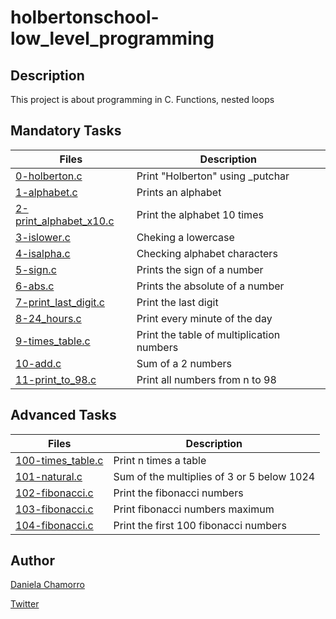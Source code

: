 # holbertonschool-low_level_programming

## Description
This project is about programming in C. Functions, nested loops

## Mandatory Tasks

| Files | Description |
| ----- | ----------- |
| [0-holberton.c](https://github.com/dalexach/holbertonschool-low_level_programming/blob/master/0x02-functions_nested_loops/0-holberton.c) | Print "Holberton" using _putchar | 
| [1-alphabet.c](https://github.com/dalexach/holbertonschool-low_level_programming/blob/master/0x02-functions_nested_loops/1-alphabet.c) | Prints an alphabet |
| [2-print_alphabet_x10.c](https://github.com/dalexach/holbertonschool-low_level_programming/tree/master/0x02-functions_nested_loops/2-print_alphabet_x10.c) | Print the alphabet 10 times |
| [3-islower.c](https://github.com/dalexach/holbertonschool-low_level_programming/blob/master/0x02-functions_nested_loops/3-islower.c) | Cheking a lowercase |
| [4-isalpha.c](https://github.com/dalexach/holbertonschool-low_level_programming/blob/master/0x02-functions_nested_loops/4-isalpha.c) | Checking alphabet characters |
| [5-sign.c](https://github.com/dalexach/holbertonschool-low_level_programming/blob/master/0x02-functions_nested_loops/5-sign.c) | Prints the sign of a number|
| [6-abs.c](https://github.com/dalexach/holbertonschool-low_level_programming/tree/master/0x02-functions_nested_loops/6-abs.c) | Prints the absolute of a number |
| [7-print_last_digit.c](https://github.com/dalexach/holbertonschool-low_level_programming/tree/master/0x02-functions_nested_loops/7-print_last_digit.c) | Print the last digit |
| [8-24_hours.c](https://github.com/dalexach/holbertonschool-low_level_programming/tree/master/0x02-functions_nested_loops/8-24_hours.c) | Print every minute of the day |
| [9-times_table.c](https://github.com/dalexach/holbertonschool-low_level_programming/tree/master/0x02-functions_nested_loops/9-times_table.c) | Print the table of multiplication numbers |
| [10-add.c](https://github.com/dalexach/holbertonschool-low_level_programming/tree/master/0x02-functions_nested_loops/10-add.c) | Sum of a 2 numbers |
| [11-print_to_98.c](https://github.com/dalexach/holbertonschool-low_level_programming/blob/master/0x02-functions_nested_loops/11-print_to_98.c) | Print all numbers from n to 98 |

## Advanced Tasks
| Files | Description |
| ----- | ----------- |
| [100-times_table.c](https://github.com/dalexach/holbertonschool-low_level_programming/blob/master/0x02-functions_nested_loops/100-times_table.c) | Print n times a table |
| [101-natural.c](https://github.com/dalexach/holbertonschool-low_level_programming/blob/master/0x02-functions_nested_loops/101-natural.c) | Sum of the multiplies of 3 or 5 below 1024 |
| [102-fibonacci.c](https://github.com/dalexach/holbertonschool-low_level_programming/blob/master/0x02-functions_nested_loops/102-fibonacci.c) | Print the fibonacci numbers |
| [103-fibonacci.c](https://github.com/dalexach/holbertonschool-low_level_programming/blob/master/0x02-functions_nested_loops/103-fibonacci.c) | Print fibonacci numbers maximum |
| [104-fibonacci.c](https://github.com/dalexach/holbertonschool-low_level_programming/blob/master/0x02-functions_nested_loops/104-fibonacci.c) | Print the first 100 fibonacci numbers |

## Author

[Daniela Chamorro](https://www.linkedin.com/in/daniela-alexandra-chamorro-guerrero-666805a1/)

[Twitter](https://twitter.com/dalexach)